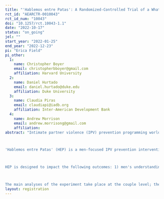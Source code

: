 ```yaml
---
title: "'Hablemos entre Patas': A Randomized-Controlled Trial of a WhatsApp Intervention to Reduce Intimate Partner Violence"
rct_id: "AEARCTR-0010043"
rct_id_num: "10043"
doi: "10.1257/rct.10043-1.1"
date: "2022-10-17"
status: "on_going"
jel: ""
start_year: "2022-01-25"
end_year: "2022-12-23"
pi: "Erica Field"
pi_other:
  1:
    name: Christopher Boyer
    email: christopherbboyer@gmail.com
    affiliation: Harvard University
  2:
    name: Daniel Hurtado
    email: daniel.hurtado@duke.edu
    affiliation: Duke University
  3:
    name: Claudia Piras
    email: claudiapi@iadb.org
    affiliation: Inter-American Development Bank
  4:
    name: Andrew Morrison
    email: andrew.morrisong@gmail.com
    affiliation: 
abstract: "Intimate partner violence (IPV) prevention programming worldwide has traditionally centered on providing victim assistance, greater awareness of legal rights, and changing social norms, relying solely on women’s participation and action, while men have largely been excluded from prevention efforts.

'Hablemos entre Patas' (HEP) is a men-focused IPV prevention intervention delivered by trained male hosts to a group of 50 men via WhatsApp, an instant messaging application. Over 30 days, each host facilitates discussion on masculine norms and shares daily behavioral and skill-building challenges to improve relationship dynamics, reduce violence, and change men’s attitudes towards violence against women.

HEP is designed to impact the following outcomes: 1) men's understanding of consensual sex and communication with female partners about sex; 2) men's emotional regulation and communication skills to control violent behaviors, communicate and resolve conflict; and 3) men's knowledge and skills to communicate on finances and shared household management and reduced conflict over finances. Through discrete (virtual) interactions in groups with other men, HEP offers men a community of like-minded men who are also seeking to improve their relationships. The group offers space and social support for men to challenge each other to change attitudes, confront patriarchal norms, and ultimately change their behavior.

The main analyses of the experiment take place at the couple level; therefore, only partnered men are eligible to participate. We will conduct phone surveys (baseline and endline) to men participants and their female partners. IPV and other IPV-related outcomes will be measure from female partners' reponses."
layout: registration
---
```



